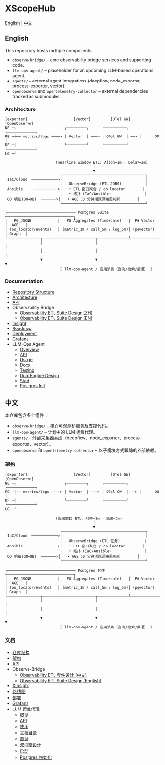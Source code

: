 # XScopeHub

[English](#english) | [中文](#中文)

## English

This repository hosts multiple components:

- `observe-bridge/` – core observability bridge services and supporting code.
- `llm-ops-agent/` – placeholder for an upcoming LLM-based operations agent.
- `agents/` – external agent integrations (deepflow, node_exporter, process-exporter, vector).
- `openobserve` and `opentelemetry-collector` – external dependencies tracked as submodules.

### Architecture

```text
[exporter]                     [Vector]         [OTel GW]        [OpenObserve]
NE ─┐                      ┌─────────┐      ┌──────────┐     ┌─────────────┐
PE ─┼── metrics/logs ────> │ Vector  │ ───> │ OTel GW  │ ──> │      OO      │
DF ─┤                      └─────────┘      └──────────┘     └─────────────┘
LG ─┘

                       (nearline window ETL: Align=1m · Delay=2m)
                                        │
                                        ▼
                         ┌──────────────────────────────────────┐
 IaC/Cloud  ────────────>│                                      │
                         │   ObserveBridge (ETL JOBS)           │
 Ansible     ───────────>│   • ETL 窗口聚合 / oo_locator        │
                         │   • 拓扑 (IaC/Ansible)               │
 OO 明细(OO→OB)  ───────>│   • AGE 10 分钟活跃调用图刷新        │
                         └──────────────────────────────────────┘

┌─────────────────────────────── Postgres Suite ───────────────────────────────┐
│   PG_JSONB            │   PG Aggregates (Timescale)   │  PG Vector  │  AGE   │
│ (oo_locator/events)   │ (metric_1m / call_5m / log_5m)│ (pgvector)  │ Graph  │
└───────────────┬────────┴───────────────┬──────────────┴─────────────┬────────┘
                │                        │                             │
                │                        │                             │
                ▼                        ▼                             ▼
                         [ llm-ops-agent / 应用消费（查询/检索/推理） ]
```

### Documentation

- [Repository Structure](docs/repository_structure.md)
- [Architecture](docs/architecture.md)
- [API](docs/api.md)
- Observability Bridge
  - [Observability ETL Suite Design (ZH)](docs/observe-bridge/Observability-ETL-Suite-Design-ZH.md)
  - [Observability ETL Suite Design (EN)](docs/observe-bridge/Observability-ETL-Suite-Design-EN.md)
- [Insight](docs/insight.md)
- [Roadmap](docs/roadmap.md)
- [Deployment](docs/deployment.md)
- [Grafana](docs/grafana.md)
- LLM-Ops Agent
  - [Overview](docs/llm-ops-agent/overview.md)
  - [API](docs/llm-ops-agent/api.md)
  - [Usage](docs/llm-ops-agent/usage.md)
  - [Docs](docs/llm-ops-agent/docs)
  - [Testing](docs/llm-ops-agent/testing.md)
  - [Dual Engine Design](docs/llm-ops-agent/dual-engine-design.md)
  - [Start](docs/llm-ops-agent/start.md)
  - [Postgres Init](docs/llm-ops-agent/postgres-init.md)

## 中文

本仓库包含多个组件：

- `observe-bridge/` – 核心可观测桥服务及支撑代码。
- `llm-ops-agent/` – 计划中的 LLM 运维代理。
- `agents/` – 外部采集器集成（deepflow、node_exporter、process-exporter、vector）。
- `openobserve` 和 `opentelemetry-collector` – 以子模块方式跟踪的外部依赖。

### 架构

```text
[exporter]                     [Vector]         [OTel GW]        [OpenObserve]
NE ─┐                      ┌─────────┐      ┌──────────┐     ┌─────────────┐
PE ─┼── metrics/logs ────> │ Vector  │ ───> │ OTel GW  │ ──> │      OO      │
DF ─┤                      └─────────┘      └──────────┘     └─────────────┘
LG ─┘

                       (近线窗口 ETL: 对齐=1m · 延迟=2m)
                                        │
                                        ▼
                         ┌──────────────────────────────────────┐
 IaC/Cloud  ────────────>│                                      │
                         │   ObserveBridge (ETL 任务)           │
 Ansible     ───────────>│   • ETL 窗口聚合 / oo_locator        │
                         │   • 拓扑 (IaC/Ansible)               │
 OO 明细(OO→OB)  ───────>│   • AGE 10 分钟活跃调用图刷新        │
                         └──────────────────────────────────────┘

┌─────────────────────────────── Postgres 套件 ───────────────────────────────┐
│   PG_JSONB            │   PG Aggregates (Timescale)   │  PG Vector  │  AGE   │
│ (oo_locator/events)   │ (metric_1m / call_5m / log_5m)│ (pgvector)  │ Graph  │
└───────────────┬────────┴───────────────┬──────────────┴─────────────┬────────┘
                │                        │                             │
                │                        │                             │
                ▼                        ▼                             ▼
                         [ llm-ops-agent / 应用消费（查询/检索/推理） ]
```

### 文档

- [仓库结构](docs/repository_structure.md)
- [架构](docs/architecture.md)
- [API](docs/api.md)
- Observe-Bridge
  - [Observability ETL 套件设计 (中文)](docs/observe-bridge/Observability-ETL-Suite-Design-ZH.md)
  - [Observability ETL Suite Design (English)](docs/observe-bridge/Observability-ETL-Suite-Design-EN.md)
- [XInsight](docs/insight.md)
- [路线图](docs/roadmap.md)
- [部署](docs/deployment.md)
- [Grafana](docs/grafana.md)
- LLM 运维代理
  - [概览](docs/llm-ops-agent/overview.md)
  - [API](docs/llm-ops-agent/api.md)
  - [使用](docs/llm-ops-agent/usage.md)
  - [文档目录](docs/llm-ops-agent/docs)
  - [测试](docs/llm-ops-agent/testing.md)
  - [双引擎设计](docs/llm-ops-agent/dual-engine-design.md)
  - [启动](docs/llm-ops-agent/start.md)
  - [Postgres 初始化](docs/llm-ops-agent/postgres-init.md)
